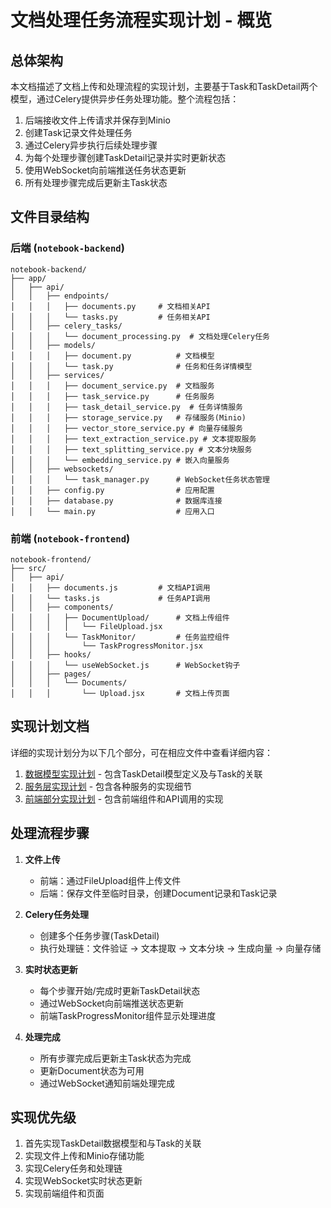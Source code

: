 # 文档处理任务流程实现计划 - 概览

## 总体架构

本文档描述了文档上传和处理流程的实现计划，主要基于Task和TaskDetail两个模型，通过Celery提供异步任务处理功能。整个流程包括：

1. 后端接收文件上传请求并保存到Minio
2. 创建Task记录文件处理任务
3. 通过Celery异步执行后续处理步骤
4. 为每个处理步骤创建TaskDetail记录并实时更新状态
5. 使用WebSocket向前端推送任务状态更新
6. 所有处理步骤完成后更新主Task状态

## 文件目录结构

### 后端 (`notebook-backend`)

```
notebook-backend/
├── app/
│   ├── api/
│   │   ├── endpoints/
│   │   │   ├── documents.py     # 文档相关API
│   │   │   └── tasks.py         # 任务相关API
│   │   ├── celery_tasks/
│   │   │   └── document_processing.py  # 文档处理Celery任务
│   │   ├── models/
│   │   │   ├── document.py          # 文档模型
│   │   │   └── task.py              # 任务和任务详情模型
│   │   ├── services/
│   │   │   ├── document_service.py  # 文档服务
│   │   │   ├── task_service.py      # 任务服务
│   │   │   ├── task_detail_service.py  # 任务详情服务
│   │   │   ├── storage_service.py   # 存储服务(Minio)
│   │   │   ├── vector_store_service.py # 向量存储服务
│   │   │   ├── text_extraction_service.py # 文本提取服务
│   │   │   ├── text_splitting_service.py # 文本分块服务
│   │   │   └── embedding_service.py # 嵌入向量服务
│   │   ├── websockets/
│   │   │   └── task_manager.py      # WebSocket任务状态管理
│   │   ├── config.py                # 应用配置
│   │   ├── database.py              # 数据库连接
│   │   └── main.py                  # 应用入口
```

### 前端 (`notebook-frontend`)

```
notebook-frontend/
├── src/
│   ├── api/
│   │   ├── documents.js         # 文档API调用
│   │   └── tasks.js             # 任务API调用
│   │   ├── components/
│   │   │   ├── DocumentUpload/      # 文档上传组件
│   │   │   │   └── FileUpload.jsx
│   │   │   └── TaskMonitor/         # 任务监控组件
│   │   │       └── TaskProgressMonitor.jsx
│   │   ├── hooks/
│   │   │   └── useWebSocket.js      # WebSocket钩子
│   │   ├── pages/
│   │   │   └── Documents/
│   │   │       └── Upload.jsx       # 文档上传页面
```

## 实现计划文档

详细的实现计划分为以下几个部分，可在相应文件中查看详细内容：

1. [数据模型实现计划](文档处理任务流程实现计划.md) - 包含TaskDetail模型定义及与Task的关联
2. [服务层实现计划](文档处理任务流程实现计划-服务层.md) - 包含各种服务的实现细节
3. [前端部分实现计划](文档处理任务流程实现计划-前端部分.md) - 包含前端组件和API调用的实现

## 处理流程步骤

1. **文件上传**
   - 前端：通过FileUpload组件上传文件
   - 后端：保存文件至临时目录，创建Document记录和Task记录

2. **Celery任务处理**
   - 创建多个任务步骤(TaskDetail)
   - 执行处理链：文件验证 -> 文本提取 -> 文本分块 -> 生成向量 -> 向量存储

3. **实时状态更新**
   - 每个步骤开始/完成时更新TaskDetail状态
   - 通过WebSocket向前端推送状态更新
   - 前端TaskProgressMonitor组件显示处理进度

4. **处理完成**
   - 所有步骤完成后更新主Task状态为完成
   - 更新Document状态为可用
   - 通过WebSocket通知前端处理完成

## 实现优先级

1. 首先实现TaskDetail数据模型和与Task的关联
2. 实现文件上传和Minio存储功能
3. 实现Celery任务和处理链
4. 实现WebSocket实时状态更新
5. 实现前端组件和页面 